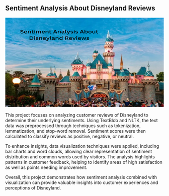 ## Sentiment Analysis About Disneyland Reviews

![Sentiment Analysis About Disneyland Reviews](https://github.com/abhishek130702/Sentiment-Analysis-About-Disneyland-Reviews/blob/main/Disneyland.png)

This project focuses on analyzing customer reviews of Disneyland to determine their underlying sentiments. Using TextBlob and NLTK, the text data was preprocessed through techniques such as tokenization, lemmatization, and stop-word removal. Sentiment scores were then calculated to classify reviews as positive, negative, or neutral.

To enhance insights, data visualization techniques were applied, including bar charts and word clouds, allowing clear representation of sentiment distribution and common words used by visitors. The analysis highlights patterns in customer feedback, helping to identify areas of high satisfaction as well as points needing improvement.

Overall, this project demonstrates how sentiment analysis combined with visualization can provide valuable insights into customer experiences and perceptions of Disneyland.

